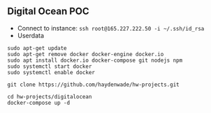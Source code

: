 ## Digital Ocean POC
- Connect to instance: `ssh root@165.227.222.50 -i ~/.ssh/id_rsa`
- Userdata
```
sudo apt-get update
sudo apt-get remove docker docker-engine docker.io
sudo apt install docker.io docker-compose git nodejs npm
sudo systemctl start docker
sudo systemctl enable docker

git clone https://github.com/haydenwade/hw-projects.git

cd hw-projects/digitalocean
docker-compose up -d
```
